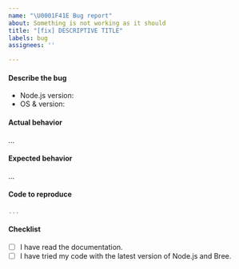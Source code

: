 ```yaml
---
name: "\U0001F41E Bug report"
about: Something is not working as it should
title: "[fix] DESCRIPTIVE TITLE"
labels: bug
assignees: ''

---
```


#### Describe the bug

 - Node.js version: 
 - OS & version: 

<!-- A clear and concise description of what the bug is. -->

#### Actual behavior

...

#### Expected behavior

...

#### Code to reproduce

```js
...
```

<!--
We encourage you to submit a pull request with a failing test:
 - This will make it more likely for us to prioritize your issue.
 - It's a good way to prove that the issue is related to Got and not your code. 

Example: https://github.com/avajs/ava/blob/master/docs/01-writing-tests.md#failing-tests
-->

#### Checklist

- [ ] I have read the documentation.
- [ ] I have tried my code with the latest version of Node.js and Bree.
